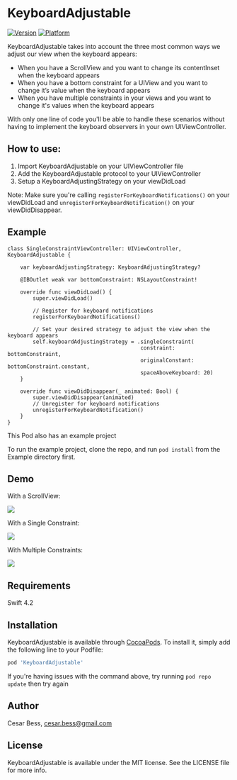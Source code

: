 # KeyboardAdjustable

[![Version](https://img.shields.io/cocoapods/v/KeyboardAdjustable.svg?style=flat)](https://cocoapods.org/pods/KeyboardAdjustable)
[![Platform](https://img.shields.io/cocoapods/p/KeyboardAdjustable.svg?style=flat)](https://cocoapods.org/pods/KeyboardAdjustable)

KeyboardAdjustable takes into account the three most common ways we adjust our view when the keyboard appears:

* When you have a ScrollView and you want to change its contentInset when the keyboard appears
* When you have a bottom constraint for a UIView and you want to change it’s value when the keyboard appears
* When you have multiple constraints in your views and you want to change it's values when the keyboard appears

With only one line of code you'll be able to handle these scenarios without having to implement the keyboard observers in your own UIViewController.

## How to use:

1. Import KeyboardAdjustable on your UIViewController file
2. Add the KeyboardAdjustable protocol to your UIViewController 
3. Setup a KeyboardAdjustingStrategy on your viewDidLoad

Note:
Make sure you're calling `registerForKeyboardNotifications()` on your viewDidLoad and `unregisterForKeyboardNotification()` on your viewDidDisappear.

## Example

```
class SingleConstraintViewController: UIViewController, KeyboardAdjustable {

    var keyboardAdjustingStrategy: KeyboardAdjustingStrategy?

    @IBOutlet weak var bottomConstraint: NSLayoutConstraint!
    
    override func viewDidLoad() {
        super.viewDidLoad()

        // Register for keyboard notifications
        registerForKeyboardNotifications()
        
        // Set your desired strategy to adjust the view when the keyboard appears
        self.keyboardAdjustingStrategy = .singleConstraint(
                                          constraint: bottomConstraint, 
                                          originalConstant: bottomConstraint.constant,
                                          spaceAboveKeyboard: 20)
    }

    override func viewDidDisappear(_ animated: Bool) {
        super.viewDidDisappear(animated)
        // Unregister for keyboard notifications
        unregisterForKeyboardNotification()
    }
}
```

This Pod also has an example project

To run the example project, clone the repo, and run `pod install` from the Example directory first.

## Demo

With a ScrollView:

![](https://media.giphy.com/media/bL8dsyyY19e9Ph0Yb5/giphy.gif)

With a Single Constraint:

![](https://media.giphy.com/media/oFyDwLDWvCK9XPCWvc/giphy.gif)

With Multiple Constraints:

![](https://media.giphy.com/media/5Y9tABBUMy9r4lP9M5/giphy.gif)


## Requirements

Swift 4.2

## Installation

KeyboardAdjustable is available through [CocoaPods](https://cocoapods.org). To install
it, simply add the following line to your Podfile:

```ruby
pod 'KeyboardAdjustable'
```

If you're having issues with the command above, try running `pod repo update` then try again

## Author

Cesar Bess, cesar.bess@gmail.com

## License

KeyboardAdjustable is available under the MIT license. See the LICENSE file for more info.
